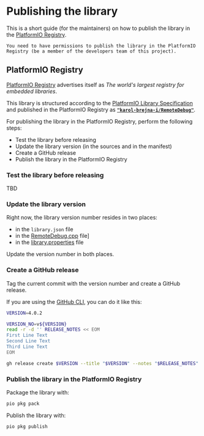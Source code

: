 # Publishing the library

This is a short guide (for the maintainers) on how to publish the library in the [PlatformIO Registry](https://registry.platformio.org/).

    You need to have permissions to publish the library in the PlatformIO Registry (be a member of the developers team of this project).

## PlatformIO Registry

[PlatformIO Registry](https://registry.platformio.org/) advertises itself as *The world's largest registry for embedded libraries*.

This library is structured according to the [PlatformIO Library Specification](https://docs.platformio.org/en/latest/librarymanager/creating.html) and published in the PlatformIO Registry as [**`"karol-brejna-i/RemoteDebug"`**](https://registry.platformio.org/libraries/karol-brejna-i/RemoteDebug).

For publishing the library in the PlatformIO Registry, perform the following steps:

- Test the library before releasing
- Update the library version (in the sources and in the manifest)
- Create a GitHub release
- Publish the library in the PlatformIO Registry

### Test the library before releasing

TBD

### Update the library version

Right now, the library version number resides in two places:

- in the `library.json` file
- in the [RemoteDebug.cpp](../src/RemoteDebug.cpp) file]
- in the [library.properties](../library.properties) file

Update the version number in both places.

### Create a GitHub release

Tag the current commit with the version number and create a GitHub release.

If you are using the [GitHub CLI](https://cli.github.com/), you can do it like this:

```bash
VERSION=4.0.2

VERSION_NO=v${VERSION}
read -r -d '' RELEASE_NOTES << EOM
First Line Text
Second Line Text
Third Line Text
EOM

gh release create $VERSION --title "$VERSION" --notes "$RELEASE_NOTES"
```

### Publish the library in the PlatformIO Registry

Package the library with:

```bash
pio pkg pack
```

Publish the library with:

```bash
pio pkg publish
```

